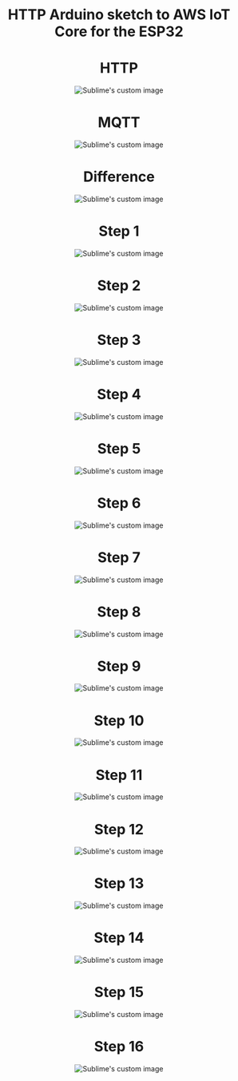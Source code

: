 <h1 align="center">HTTP Arduino sketch to AWS IoT Core for the ESP32

</h1>

<h1 align="center">HTTP
</h1>


<p align="center"><img src="https://github.com/RIT-MESH/Electronics-and-IoT-Projects/blob/main/14HTTP%20Arduino%20sketch%20to%20AWS%20IoT%20Core%20for%20the%20ESP32/AWS%2017.png?raw=true"alt="Sublime's custom image"/>
</p>
<h1 align="center">MQTT
</h1>


<p align="center"><img src="https://github.com/RIT-MESH/Electronics-and-IoT-Projects/blob/main/14HTTP%20Arduino%20sketch%20to%20AWS%20IoT%20Core%20for%20the%20ESP32/AWS%2018.png?raw=true"alt="Sublime's custom image"/>
</p>
<h1 align="center">Difference
</h1>


<p align="center"><img src="https://github.com/RIT-MESH/Electronics-and-IoT-Projects/blob/main/14HTTP%20Arduino%20sketch%20to%20AWS%20IoT%20Core%20for%20the%20ESP32/AWS%2019.png?raw=true"alt="Sublime's custom image"/>
</p>
<h1 align="center">Step 1
</h1>


<p align="center"><img src="https://github.com/RIT-MESH/Electronics-and-IoT-Projects/blob/main/14HTTP%20Arduino%20sketch%20to%20AWS%20IoT%20Core%20for%20the%20ESP32/AWS%201.png?raw=true"alt="Sublime's custom image"/>
</p>
<h1 align="center">Step 2
</h1>


<p align="center"><img src="https://github.com/RIT-MESH/Electronics-and-IoT-Projects/blob/main/14HTTP%20Arduino%20sketch%20to%20AWS%20IoT%20Core%20for%20the%20ESP32/AWS%202.png?raw=true"alt="Sublime's custom image"/>
</p>
<h1 align="center">Step 3
</h1>


<p align="center"><img src="https://github.com/RIT-MESH/Electronics-and-IoT-Projects/blob/main/14HTTP%20Arduino%20sketch%20to%20AWS%20IoT%20Core%20for%20the%20ESP32/AWS%203.png?raw=true"alt="Sublime's custom image"/>
</p>
<h1 align="center">Step 4
</h1>


<p align="center"><img src="https://github.com/RIT-MESH/Electronics-and-IoT-Projects/blob/main/14HTTP%20Arduino%20sketch%20to%20AWS%20IoT%20Core%20for%20the%20ESP32/AWS%204.png?raw=true"alt="Sublime's custom image"/>
</p>
<h1 align="center">Step 5
</h1>


<p align="center"><img src="https://github.com/RIT-MESH/Electronics-and-IoT-Projects/blob/main/14HTTP%20Arduino%20sketch%20to%20AWS%20IoT%20Core%20for%20the%20ESP32/AWS%205.png?raw=true"alt="Sublime's custom image"/>
</p>
<h1 align="center">Step 6
</h1>


<p align="center"><img src="https://github.com/RIT-MESH/Electronics-and-IoT-Projects/blob/main/14HTTP%20Arduino%20sketch%20to%20AWS%20IoT%20Core%20for%20the%20ESP32/AWS%206.png?raw=true"alt="Sublime's custom image"/>
</p>
<h1 align="center">Step 7
</h1>


<p align="center"><img src="https://github.com/RIT-MESH/Electronics-and-IoT-Projects/blob/main/14HTTP%20Arduino%20sketch%20to%20AWS%20IoT%20Core%20for%20the%20ESP32/AWS%207.png?raw=true"alt="Sublime's custom image"/>
</p>
<h1 align="center">Step 8
</h1>


<p align="center"><img src="https://github.com/RIT-MESH/Electronics-and-IoT-Projects/blob/main/14HTTP%20Arduino%20sketch%20to%20AWS%20IoT%20Core%20for%20the%20ESP32/AWS%208.png?raw=true"alt="Sublime's custom image"/>
</p>
<h1 align="center">Step 9
</h1>


<p align="center"><img src="https://github.com/RIT-MESH/Electronics-and-IoT-Projects/blob/main/14HTTP%20Arduino%20sketch%20to%20AWS%20IoT%20Core%20for%20the%20ESP32/AWS%209.png?raw=true"alt="Sublime's custom image"/>
</p>
<h1 align="center">Step 10
</h1>


<p align="center"><img src="https://github.com/RIT-MESH/Electronics-and-IoT-Projects/blob/main/14HTTP%20Arduino%20sketch%20to%20AWS%20IoT%20Core%20for%20the%20ESP32/AWS%2010.png?raw=true"alt="Sublime's custom image"/>
</p>
<h1 align="center">Step 11
</h1>


<p align="center"><img src="https://github.com/RIT-MESH/Electronics-and-IoT-Projects/blob/main/14HTTP%20Arduino%20sketch%20to%20AWS%20IoT%20Core%20for%20the%20ESP32/AWS%2011.png?raw=true"alt="Sublime's custom image"/>
</p>
<h1 align="center">Step 12
</h1>


<p align="center"><img src="https://github.com/RIT-MESH/Electronics-and-IoT-Projects/blob/main/14HTTP%20Arduino%20sketch%20to%20AWS%20IoT%20Core%20for%20the%20ESP32/AWS%2012.png?raw=true"alt="Sublime's custom image"/>
</p>
<h1 align="center">Step 13
</h1>


<p align="center"><img src="https://github.com/RIT-MESH/Electronics-and-IoT-Projects/blob/main/14HTTP%20Arduino%20sketch%20to%20AWS%20IoT%20Core%20for%20the%20ESP32/AWS%2013.png?raw=true"alt="Sublime's custom image"/>
</p>
<h1 align="center">Step 14
</h1>


<p align="center"><img src="https://github.com/RIT-MESH/Electronics-and-IoT-Projects/blob/main/14HTTP%20Arduino%20sketch%20to%20AWS%20IoT%20Core%20for%20the%20ESP32/AWS%2014.png?raw=true"alt="Sublime's custom image"/>
</p>
<h1 align="center">Step 15
</h1>


<p align="center"><img src="https://github.com/RIT-MESH/Electronics-and-IoT-Projects/blob/main/14HTTP%20Arduino%20sketch%20to%20AWS%20IoT%20Core%20for%20the%20ESP32/AWS%2015.png?raw=true"alt="Sublime's custom image"/>
</p>
<h1 align="center">Step 16
</h1>


<p align="center"><img src="https://github.com/RIT-MESH/Electronics-and-IoT-Projects/blob/main/14HTTP%20Arduino%20sketch%20to%20AWS%20IoT%20Core%20for%20the%20ESP32/AWS%2016.png?raw=true"alt="Sublime's custom image"/>
</p>













